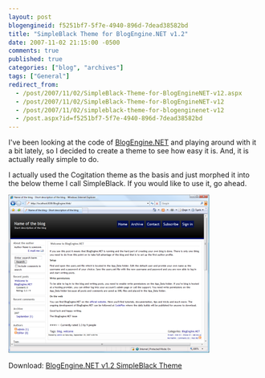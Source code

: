 ```yaml
---
layout: post
blogengineid: f5251bf7-5f7e-4940-896d-7dead38582bd
title: "SimpleBlack Theme for BlogEngine.NET v1.2"
date: 2007-11-02 21:15:00 -0500
comments: true
published: true
categories: ["blog", "archives"]
tags: ["General"]
redirect_from: 
  - /post/2007/11/02/SimpleBlack-Theme-for-BlogEngineNET-v12.aspx
  - /post/2007/11/02/SimpleBlack-Theme-for-BlogEngineNET-v12
  - /post/2007/11/02/simpleblack-theme-for-blogenginenet-v12
  - /post.aspx?id=f5251bf7-5f7e-4940-896d-7dead38582bd
---
```

<!-- more -->

I've been looking at the code of <A href="http://dotnetblogengine.net">BlogEngine.NET</A> and playing around with it a bit lately, so I decided to create a theme to see how easy it is. And, it is actually really simple to do.

I actually used the Cogitation theme as the basis and just morphed it into the below theme I call SimpleBlack. If you would like to use it, go ahead.

<A href="/Download/Blog/1418/SimpleBlack_Full.png"><IMG alt="SimpleBlack Them for BlogEngine.NET" hspace=0 src="/Download/Blog/1418/SimpleBlack_Thumb.png" align=baseline border=0></A>

Download: <A href="/Download/Blog/1418/SimpleBlack.zip">BlogEngine.NET v1.2 SimpleBlack Theme</A>
